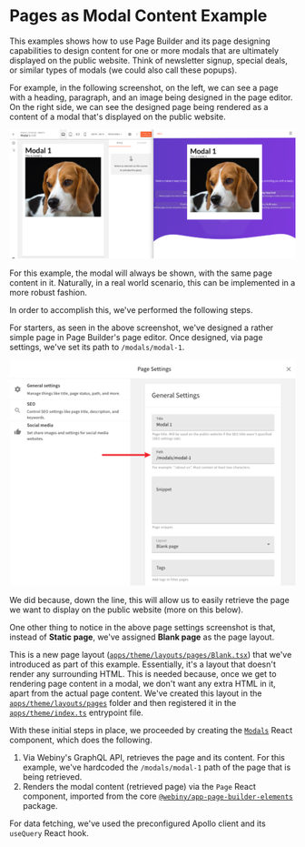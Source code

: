 # Pages as Modal Content Example

This examples shows how to use Page Builder and its page designing capabilities to design content for one or more modals that are ultimately displayed on the public website. Think of newsletter signup, special deals, or similar types of modals (we could also call these popups).

For example, in the following screenshot, on the left, we can see a page with a heading, paragraph, and an image being designed in the page editor. On the right side, we can see the designed page being rendered as a content of a modal that's displayed on the public website.

![Pages as Modal Content Example](./screenshot.png)

For this example, the modal will always be shown, with the same page content in it. Naturally, in a real world scenario, this can be implemented in a more robust fashion.

In order to accomplish this, we've performed the following steps.

For starters, as seen in the above screenshot, we've designed a rather simple page in Page Builder's page editor. Once designed, via page settings, we've set its path to `/modals/modal-1`.

![Page Settings - Path Set To "/modals/modal-1"](./settings-path.png)

We did because, down the line, this will allow us to easily retrieve the page we want to display on the public website (more on this below).

One other thing to notice in the above page settings screenshot is that, instead of **Static page**, we've assigned **Blank page** as the page layout. 

This is a new page layout ([`apps/theme/layouts/pages/Blank.tsx`](./apps/theme/layouts/pages/Blank.tsx)) that we've introduced as part of this example. Essentially, it's a layout that doesn't render any surrounding HTML. This is needed because, once we get to rendering page content in a modal, we don't want any extra HTML in it, apart from the actual page content. We've created this layout in the [`apps/theme/layouts/pages`](./apps/theme/layouts/pages) folder and then registered it in the [`apps/theme/index.ts`](./apps/theme/index.ts) entrypoint file.  

With these initial steps in place, we proceeded by creating the [`Modals`](./apps/theme/layouts/pages/components/Modals.tsx#L42-L73) React component, which does the following.

1. Via Webiny's GraphQL API, retrieves the page and its content. For this example, we've hardcoded the `/modals/modal-1` path of the page that is being retrieved.
2. Renders the modal content (retrieved page) via the `Page` React component, imported from the core [`@webiny/app-page-builder-elements`](https://github.com/webiny/webiny-js/tree/dev/packages/app-page-builder-elements) package.

For data fetching, we've used the preconfigured Apollo client and its `useQuery` React hook.